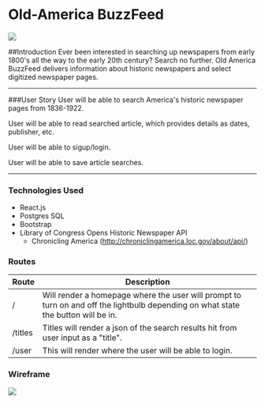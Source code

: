 # Old-America BuzzFeed
#### 


![](http://i.giphy.com/ktYTPMdMkLgA0.gif)


##Introduction 
Ever been interested in searching up newspapers from early 1800's all the way to the early 20th century?
Search no further. Old America BuzzFeed delivers information about historic newspapers and select digitized newspaper pages. 

-----
###User Story
User will be able to search America's historic newspaper pages from 1836-1922.

User will be able to read searched article, which provides details as dates, publisher, etc.

User will be able to sigup/login.

User will be able to save article searches.


-----

### Technologies Used 
* React.js
* Postgres SQL
* Bootstrap
* Library of Congress Opens Historic Newspaper API 
    * Chronicling America (http://chroniclingamerica.loc.gov/about/api/)




### Routes


| Route | Description |
|------|--------------|
| /    | Will render a homepage where the user will prompt to turn on and off the lightbulb depending on what state the button will be in. |
| /titles| Titles will render a json of the search results hit from user input as a "title". |
| /user| This will render where the user will be able to login. |



### Wireframe

![](http://i.imgur.com/YdbGQrs.png)
